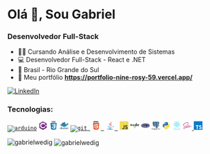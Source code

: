 <h1 align="left">Olá 👋, Sou Gabriel</h1>
<h3 align="left">Desenvolvedor Full-Stack</h3>

- 👨‍💻 Cursando Análise e Desenvolvimento de Sistemas
- 💻 Desenvolvedor Full-Stack - React e .NET
- 📍 Brasil - Rio Grande do Sul
- 🚀 Meu portfólio **https://portfolio-nine-rosy-59.vercel.app/**

<a href="https://www.linkedin.com/in/gabrielgw/" target="_blank" rel="noreferrer"><img src="https://i.ibb.co/TKd53k9/button.png" alt="LinkedIn" width="30" height="30"/></a>


<h3 align="left">Tecnologias:</h3>
<p align="left">
    <code><a href="https://www.arduino.cc/" target="_blank" rel="noreferrer"><img src="https://cdn.worldvectorlogo.com/logos/arduino-1.svg" alt="arduino" width="20" height="20"/></a></code>
    <code><a href="https://www.w3schools.com/cs/" target="_blank" rel="noreferrer"><img src="https://raw.githubusercontent.com/devicons/devicon/master/icons/csharp/csharp-original.svg" alt="csharp" width="20" height="20"/></a></code>
    <code><a href="https://www.w3schools.com/css/" target="_blank" rel="noreferrer"><img src="https://raw.githubusercontent.com/devicons/devicon/master/icons/css3/css3-original-wordmark.svg" alt="css3" width="20" height="20"/></a></code>
    <code><a href="https://www.docker.com/" target="_blank" rel="noreferrer"><img src="https://raw.githubusercontent.com/devicons/devicon/master/icons/docker/docker-original-wordmark.svg" alt="docker" width="20" height="20"/></a></code>
    <code><a href="https://git-scm.com/" target="_blank" rel="noreferrer"><img src="https://www.vectorlogo.zone/logos/git-scm/git-scm-icon.svg" alt="git" width="20" height="20"/> </a></code>
    <code><a href="https://www.w3.org/html/" target="_blank" rel="noreferrer"><img src="https://raw.githubusercontent.com/devicons/devicon/master/icons/html5/html5-original-wordmark.svg" alt="html5" width="20" height="20"/> </a></code>
    <code><a href="https://www.java.com" target="_blank" rel="noreferrer"><img src="https://raw.githubusercontent.com/devicons/devicon/master/icons/java/java-original.svg" alt="java" width="20" height="20"/> </a></code>
    <code><a href="https://developer.mozilla.org/en-US/docs/Web/JavaScript" target="_blank" rel="noreferrer"><img src="https://raw.githubusercontent.com/devicons/devicon/master/icons/javascript/javascript-original.svg" alt="javascript" width="20" height="20"/></a></code>
    <code><a href="https://nodejs.org" target="_blank" rel="noreferrer"><img src="https://raw.githubusercontent.com/devicons/devicon/master/icons/nodejs/nodejs-original-wordmark.svg" alt="nodejs" width="20" height="20"/></a></code>
    <code><a href="https://www.php.net" target="_blank" rel="noreferrer"><img src="https://raw.githubusercontent.com/devicons/devicon/master/icons/php/php-original.svg" alt="php" width="20" height="20"/></a></code>
    <code><a href="https://www.postgresql.org" target="_blank" rel="noreferrer"><img src="https://raw.githubusercontent.com/devicons/devicon/master/icons/postgresql/postgresql-original-wordmark.svg" alt="postgresql" width="20" height="20"/></a></code>
    <code><a href="https://www.python.org" target="_blank" rel="noreferrer"><img src="https://raw.githubusercontent.com/devicons/devicon/master/icons/python/python-original.svg" alt="python" width="20" height="20"/></a></code>
    <code><a href="https://reactjs.org/" target="_blank" rel="noreferrer"><img src="https://raw.githubusercontent.com/devicons/devicon/master/icons/react/react-original-wordmark.svg" alt="react" width="20" height="20"/></a></code>
    <code><a href="https://sass-lang.com" target="_blank" rel="noreferrer"><img src="https://raw.githubusercontent.com/devicons/devicon/master/icons/sass/sass-original.svg" alt="sass" width="20" height="20"/ </a></code>
    <code><a href="https://www.typescriptlang.org/" target="_blank" rel="noreferrer"><img src="https://raw.githubusercontent.com/devicons/devicon/master/icons/typescript/typescript-original.svg" alt="typescript" width="20" height="20"/></a></code>
</p>

<p><img align="left" src="https://github-readme-stats.vercel.app/api/top-langs?username=gabrielwedig&show_icons=true&locale=en&layout=compact" alt="gabrielwedig" /></p>

<p>&nbsp;<img align="center" src="https://github-readme-stats.vercel.app/api?username=gabrielwedig&show_icons=true&locale=en" alt="gabrielwedig" /></p>
